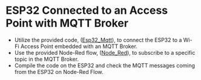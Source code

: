 # ESP32 Connected to an Access Point with MQTT Broker

* Utilize the provided code, ([Esp32_Mqtt](Esp32_Mqtt)), to connect the ESP32 to a Wi-Fi Access Point embedded with an MQTT Broker.
* Use the provided Node-Red flow, ([Node_Red](Node_Red/node_red_mqtt.json)), to subscribe to a specific topic in the MQTT Broker.
* Compile the code on the ESP32 and check the MQTT messages coming from the ESP32 on Node-Red Flow.



